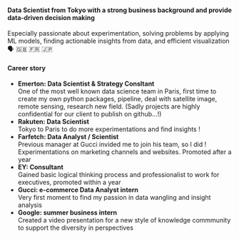#### Data Scientist from Tokyo with a strong business background and provide data-driven decision making
Especially passionate about experimentation, solving problems by applying ML models, finding actionable insights from data, and efficient visualization <br>
🗣 🇬🇧 🇫🇷 🇯🇵
#### Career story
- **Emerton: Data Scientist & Strategy Consltant** <br>
One of the most well known data science team in Paris, first time to create my own python packages, pipeline, deal with satellite image, remote sensing, research new field. (Sadly projects are highly confidential for our client to publish on github...!)
- **Rakuten: Data Scientist** <br>
Tokyo to Paris to do more experimentations and find insights !
- **Farfetch: Data Analyst / Scientist** <br>
Previous manager at Gucci invided me to join his team, so I did ! Experimentations on marketing channels and websites. Promoted after a year 
- **EY: Consultant** <br>
Gained basic logical thinking process and professionalist to work for executives, promoted within a year
- **Gucci: e-commerce Data Analyst intern** <br>
Very first moment to find my passion in data wangling and insight analysis
- **Google: summer business intern** <br>
Created a video presentation for a new style of knowledge commmunity to support the diversity in perspectives

<!--
**cnai-ds/cnai-ds** is a ✨ _special_ ✨ repository because its `README.md` (this file) appears on your GitHub profile.

Here are some ideas to get you started:

- 🔭 I’m currently working on ...
- 🌱 I’m currently learning ...
- 👯 I’m looking to collaborate on ...
- 🤔 I’m looking for help with ...
- 💬 Ask me about ...
- 📫 How to reach me: ...
- 😄 Pronouns: ...
- ⚡ Fun fact: ...
-->
